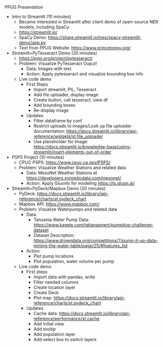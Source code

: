 PPUG Presentation

- Intro to Streamlit (10 minutes)
    - Became interested in Streamlit after client demo of open-source NER models, including SpaCy
    - https://streamlit.io/
    - SpaCy Demo:  https://share.streamlit.io/ines/spacy-streamlit-demo/app.py
    - Text from PPUG Website:  https://www.princetonpy.org/
- Streamlit+PyTesseract Demo (20 minutes)
    - https://pypi.org/project/pytesseract/
    - Problem:  Visualize PyTesseract Ouput!
        - Data:  Images with text
        - Action:  Apply pytesseract and visualize bounding box info
    - Live code demo
        - First Steps
            - Import streamlit, PIL, Tesseract
            - Add file uploader, display image
            - Create button, call tesseract, view df
            - Add bounding boxes
            - Re-display image
        - Updates
            - Filter dataframe by conf
            - Restrict uploads to images/Look up file uploader documentation:  https://docs.streamlit.io/library/api-reference/widgets/st.file_uploader
            - Use placeholder for image:  https://docs.streamlit.io/knowledge-base/using-streamlit/insert-elements-out-of-order
- PSPS Project (10 minutes)
    - CPUC PSPS:  https://www.cpuc.ca.gov/PSPS/
    - Problem:  Visualize Weather Stations and related data
        - Data:  MesoNet Weather Stations at https://developers.synopticdata.com/mesonet/
        - Action:  Apply Gluonts for modeling https://ts.gluon.ai/
- Streamlit+PyDeck/Mapbox Demo (20 minutes)
    - PyDeck:  https://docs.streamlit.io/library/api-reference/charts/st.pydeck_chart
    - Mapbox API:  https://www.mapbox.com/
    - Problem:  Visualize Waterpumps and related data
        - Data:
            - Tanzania Water Pump Data:  https://www.kaggle.com/tatianasnwrt/pumpitup-challenge-dataset
            - Dataset Description:  https://www.drivendata.org/competitions/7/pump-it-up-data-mining-the-water-table/page/25/#features_list
        - Action: 
            - Plot pump locations
            - Plot population, water volume per pump
    - Live code demo
        - First steps
            - Import data with pandas, write
            - Filter needed columns
            - Create location layer
            - Create Deck
            - Plot map:  https://docs.streamlit.io/library/api-reference/charts/st.pydeck_chart
        - Updates
            - Cache data:  https://docs.streamlit.io/library/api-reference/performance/st.cache
            - Add initial view
            - Add tooltip
            - Add population layer
            - Add select box to switch layers
